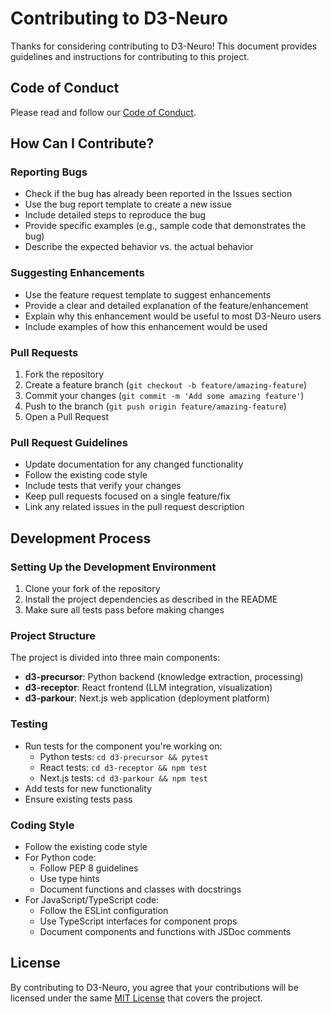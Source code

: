 # Contributing to D3-Neuro

Thanks for considering contributing to D3-Neuro! This document provides guidelines and instructions for contributing to this project.

## Code of Conduct

Please read and follow our [Code of Conduct](CODE_OF_CONDUCT.md).

## How Can I Contribute?

### Reporting Bugs

- Check if the bug has already been reported in the Issues section
- Use the bug report template to create a new issue
- Include detailed steps to reproduce the bug
- Provide specific examples (e.g., sample code that demonstrates the bug)
- Describe the expected behavior vs. the actual behavior

### Suggesting Enhancements

- Use the feature request template to suggest enhancements
- Provide a clear and detailed explanation of the feature/enhancement
- Explain why this enhancement would be useful to most D3-Neuro users
- Include examples of how this enhancement would be used

### Pull Requests

1. Fork the repository
2. Create a feature branch (`git checkout -b feature/amazing-feature`)
3. Commit your changes (`git commit -m 'Add some amazing feature'`)
4. Push to the branch (`git push origin feature/amazing-feature`)
5. Open a Pull Request

### Pull Request Guidelines

- Update documentation for any changed functionality
- Follow the existing code style
- Include tests that verify your changes
- Keep pull requests focused on a single feature/fix
- Link any related issues in the pull request description

## Development Process

### Setting Up the Development Environment

1. Clone your fork of the repository
2. Install the project dependencies as described in the README
3. Make sure all tests pass before making changes

### Project Structure

The project is divided into three main components:

- **d3-precursor**: Python backend (knowledge extraction, processing)
- **d3-receptor**: React frontend (LLM integration, visualization)
- **d3-parkour**: Next.js web application (deployment platform)

### Testing

- Run tests for the component you're working on:
  - Python tests: `cd d3-precursor && pytest`
  - React tests: `cd d3-receptor && npm test`
  - Next.js tests: `cd d3-parkour && npm test`
- Add tests for new functionality
- Ensure existing tests pass

### Coding Style

- Follow the existing code style
- For Python code:
  - Follow PEP 8 guidelines
  - Use type hints
  - Document functions and classes with docstrings
- For JavaScript/TypeScript code:
  - Follow the ESLint configuration
  - Use TypeScript interfaces for component props
  - Document components and functions with JSDoc comments

## License

By contributing to D3-Neuro, you agree that your contributions will be licensed under the same [MIT License](LICENSE) that covers the project. 